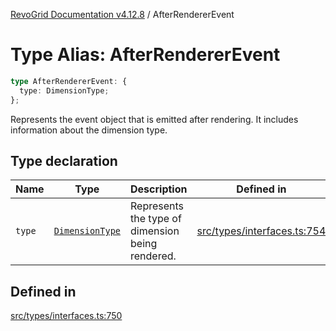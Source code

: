 [RevoGrid Documentation v4.12.8](README.md) / AfterRendererEvent

# Type Alias: AfterRendererEvent

```ts
type AfterRendererEvent: {
  type: DimensionType;
};
```

Represents the event object that is emitted after rendering.
It includes information about the dimension type.

## Type declaration

| Name | Type | Description | Defined in |
| ------ | ------ | ------ | ------ |
| `type` | [`DimensionType`](TypeAlias.DimensionType.md) | Represents the type of dimension being rendered. | [src/types/interfaces.ts:754](https://github.com/revolist/revogrid/blob/c3ca1940d3bbc95c0549378ff25b8d267352be31/src/types/interfaces.ts#L754) |

## Defined in

[src/types/interfaces.ts:750](https://github.com/revolist/revogrid/blob/c3ca1940d3bbc95c0549378ff25b8d267352be31/src/types/interfaces.ts#L750)
